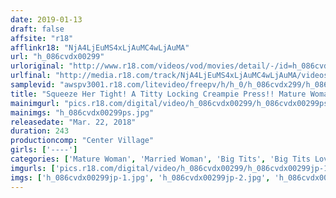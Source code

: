 ```yaml
---
date: 2019-01-13
draft: false
affsite: "r18"
afflinkr18: "NjA4LjEuMS4xLjAuMC4wLjAuMA"
url: "h_086cvdx00299"
urloriginal: "http://www.r18.com/videos/vod/movies/detail/-/id=h_086cvdx00299"
urlfinal: "http://media.r18.com/track/NjA4LjEuMS4xLjAuMC4wLjAuMA/videos/vod/movies/detail/-/id=h_086cvdx00299"
samplevid: "awspv3001.r18.com/litevideo/freepv/h/h_0/h_086cvdx299/h_086cvdx299_dmb_w.mp4"
title: "Squeeze Her Tight! A Titty Locking Creampie Press!! Mature Woman Babes Who Press Their Bodies Tight Against These Rock Hard Cocks 30 Ladies/4 Hours"
mainimgurl: "pics.r18.com/digital/video/h_086cvdx00299/h_086cvdx00299ps.jpg"
mainimgs: "h_086cvdx00299ps.jpg"
releasedate: "Mar. 22, 2018"
duration: 243
productioncomp: "Center Village"
girls: ['----']
categories: ['Mature Woman', 'Married Woman', 'Big Tits', 'Big Tits Lover', 'Creampie', 'Over 4 Hours', 'Hi-Def']
imgurls: ['pics.r18.com/digital/video/h_086cvdx00299/h_086cvdx00299jp-1.jpg', 'pics.r18.com/digital/video/h_086cvdx00299/h_086cvdx00299jp-2.jpg', 'pics.r18.com/digital/video/h_086cvdx00299/h_086cvdx00299jp-3.jpg', 'pics.r18.com/digital/video/h_086cvdx00299/h_086cvdx00299jp-4.jpg', 'pics.r18.com/digital/video/h_086cvdx00299/h_086cvdx00299jp-5.jpg', 'pics.r18.com/digital/video/h_086cvdx00299/h_086cvdx00299jp-6.jpg', 'pics.r18.com/digital/video/h_086cvdx00299/h_086cvdx00299jp-7.jpg', 'pics.r18.com/digital/video/h_086cvdx00299/h_086cvdx00299jp-8.jpg', 'pics.r18.com/digital/video/h_086cvdx00299/h_086cvdx00299jp-9.jpg', 'pics.r18.com/digital/video/h_086cvdx00299/h_086cvdx00299jp-10.jpg', 'pics.r18.com/digital/video/h_086cvdx00299/h_086cvdx00299jp-11.jpg', 'pics.r18.com/digital/video/h_086cvdx00299/h_086cvdx00299jp-12.jpg', 'pics.r18.com/digital/video/h_086cvdx00299/h_086cvdx00299jp-13.jpg', 'pics.r18.com/digital/video/h_086cvdx00299/h_086cvdx00299jp-14.jpg', 'pics.r18.com/digital/video/h_086cvdx00299/h_086cvdx00299jp-15.jpg', 'pics.r18.com/digital/video/h_086cvdx00299/h_086cvdx00299jp-16.jpg', 'pics.r18.com/digital/video/h_086cvdx00299/h_086cvdx00299jp-17.jpg', 'pics.r18.com/digital/video/h_086cvdx00299/h_086cvdx00299jp-18.jpg', 'pics.r18.com/digital/video/h_086cvdx00299/h_086cvdx00299jp-19.jpg', 'pics.r18.com/digital/video/h_086cvdx00299/h_086cvdx00299jp-20.jpg']
imgs: ['h_086cvdx00299jp-1.jpg', 'h_086cvdx00299jp-2.jpg', 'h_086cvdx00299jp-3.jpg', 'h_086cvdx00299jp-4.jpg', 'h_086cvdx00299jp-5.jpg', 'h_086cvdx00299jp-6.jpg', 'h_086cvdx00299jp-7.jpg', 'h_086cvdx00299jp-8.jpg', 'h_086cvdx00299jp-9.jpg', 'h_086cvdx00299jp-10.jpg', 'h_086cvdx00299jp-11.jpg', 'h_086cvdx00299jp-12.jpg', 'h_086cvdx00299jp-13.jpg', 'h_086cvdx00299jp-14.jpg', 'h_086cvdx00299jp-15.jpg', 'h_086cvdx00299jp-16.jpg', 'h_086cvdx00299jp-17.jpg', 'h_086cvdx00299jp-18.jpg', 'h_086cvdx00299jp-19.jpg', 'h_086cvdx00299jp-20.jpg']
---
```

